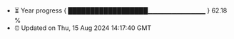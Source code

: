 - ⏳ Year progress { ██████████████████▁▁▁▁▁▁▁▁▁▁▁▁ } 62.18 %
- ⏰ Updated on Thu, 15 Aug 2024 14:17:40 GMT

